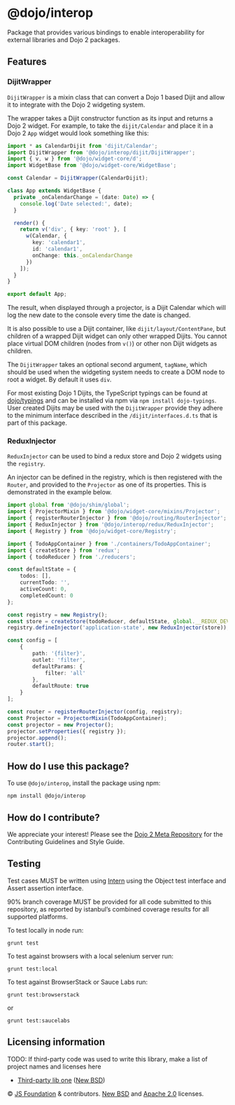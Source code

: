 # @dojo/interop

<!-- TODO: change and uncomment
[![Build Status](https://travis-ci.org/dojo/interop.svg?branch=master)](https://travis-ci.org/dojo/interop)
[![codecov](https://codecov.io/gh/dojo/interop/branch/master/graph/badge.svg)](https://codecov.io/gh/dojo/interop)
[![npm version](https://badge.fury.io/js/dojo-<< package-name >>.svg)](http://badge.fury.io/js/%40dojo%2Finterop)
-->

Package that provides various bindings to enable interoperability for external libraries and Dojo 2 packages.

## Features

### DijitWrapper

`DijitWrapper` is a mixin class that can convert a Dojo 1 based Dijit and allow it to integrate with the Dojo 2 widgeting system.

The wrapper takes a Dijit constructor function as its input and returns a Dojo 2 widget.  For example, to take the `dijit/Calendar`
and place it in a Dojo 2 `App` widget would look something like this:

```ts
import * as CalendarDijit from 'dijit/Calendar';
import DijitWrapper from '@dojo/interop/dijit/DijitWrapper';
import { v, w } from '@dojo/widget-core/d';
import WidgetBase from '@dojo/widget-core/WidgetBase';

const Calendar = DijitWrapper(CalendarDijit);

class App extends WidgetBase {
  private _onCalendarChange = (date: Date) => {
    console.log('Date selected:', date);
  }

  render() {
    return v('div', { key: 'root' }, [
      w(Calendar, {
        key: 'calendar1',
        id: 'calendar1',
        onChange: this._onCalendarChange
      })
    ]);
  }
}

export default App;
```

The result, when displayed through a projector, is a Dijit Calendar which will log the new date to the console every time the date is changed.

It is also possible to use a Dijit container, like `dijit/layout/ContentPane`, but children of a wrapped Dijit widget can only other
wrapped Dijits.  You cannot place virtual DOM children (nodes from `v()`) or other non Dijit widgets as children.

The `DijitWrapper` takes an optional second argument, `tagName`, which should be used when the widgeting system needs to create a DOM node to root a widget.  By default it uses `div`.

For most existing Dojo 1 Dijits, the TypeScript typings can be found at [dojo/typings](https://github.com/dojo/typings) and can be installed via npm via `npm install dojo-typings`.  User created Dijits may be used with the `DijitWrapper` provide they adhere to the minimum interface described in the `/dijit/interfaces.d.ts` that is part of this package.

### ReduxInjector

`ReduxInjector` can be used to bind a redux store and Dojo 2 widgets using the `registry`.

An injector can be defined in the registry, which is then registered with the `Router`, and provided to the `Projector` as one of its properties. This is demonstrated in the example below.

```typescript
import global from '@dojo/shim/global';
import { ProjectorMixin } from '@dojo/widget-core/mixins/Projector';
import { registerRouterInjector } from '@dojo/routing/RouterInjector';
import { ReduxInjector } from '@dojo/interop/redux/ReduxInjector';
import { Registry } from '@dojo/widget-core/Registry';

import { TodoAppContainer } from './containers/TodoAppContainer';
import { createStore } from 'redux';
import { todoReducer } from './reducers';

const defaultState = {
	todos: [],
	currentTodo: '',
	activeCount: 0,
	completedCount: 0
};

const registry = new Registry();
const store = createStore(todoReducer, defaultState, global.__REDUX_DEVTOOLS_EXTENSION__ && global.__REDUX_DEVTOOLS_EXTENSION__());
registry.defineInjector('application-state', new ReduxInjector(store));

const config = [
	{
		path: '{filter}',
		outlet: 'filter',
		defaultParams: {
			filter: 'all'
		},
		defaultRoute: true
	}
];

const router = registerRouterInjector(config, registry);
const Projector = ProjectorMixin(TodoAppContainer);
const projector = new Projector();
projector.setProperties({ registry });
projector.append();
router.start();
```

## How do I use this package?

To use `@dojo/interop`, install the package using npm:

```
npm install @dojo/interop
```

## How do I contribute?

We appreciate your interest!  Please see the [Dojo 2 Meta Repository](https://github.com/dojo/meta#readme) for the
Contributing Guidelines and Style Guide.

## Testing

Test cases MUST be written using [Intern](https://theintern.github.io) using the Object test interface and Assert assertion interface.

90% branch coverage MUST be provided for all code submitted to this repository, as reported by istanbul’s combined coverage results for all supported platforms.

To test locally in node run:

`grunt test`

To test against browsers with a local selenium server run:

`grunt test:local`

To test against BrowserStack or Sauce Labs run:

`grunt test:browserstack`

or

`grunt test:saucelabs`

## Licensing information

TODO: If third-party code was used to write this library, make a list of project names and licenses here

* [Third-party lib one](https//github.com/foo/bar) ([New BSD](http://opensource.org/licenses/BSD-3-Clause))

© [JS Foundation](https://js.foundation/) & contributors. [New BSD](http://opensource.org/licenses/BSD-3-Clause) and [Apache 2.0](https://opensource.org/licenses/Apache-2.0) licenses.
